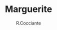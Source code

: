 ---
layout: post
title: Marguerite
author: R.Cocciante
language: "Français"
image:
  artist: r-cocciante.png
---